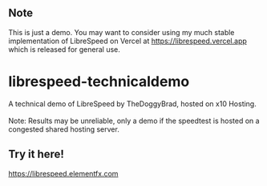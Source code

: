 ## Note
This is just a demo. You may want to consider using my much stable implementation of LibreSpeed on Vercel at  https://librespeed.vercel.app which is released for general use.

# librespeed-technicaldemo
A technical demo of LibreSpeed by TheDoggyBrad, hosted on x10 Hosting. <br><br>
Note: Results may be unreliable, only a demo if the speedtest is hosted on a congested shared hosting server.

## Try it here!
https://librespeed.elementfx.com
